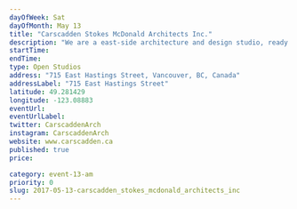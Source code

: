 ```yaml
---
dayOfWeek: Sat
dayOfMonth: May 13
title: "Carscadden Stokes McDonald Architects Inc."
description: "We are a east-side architecture and design studio, ready to welcome you warmly and let you talk our ears off about why design matters."
startTime: 
endTime: 
type: Open Studios
address: "715 East Hastings Street, Vancouver, BC, Canada"
addressLabel: "715 East Hastings Street"
latitude: 49.281429
longitude: -123.08883
eventUrl: 
eventUrlLabel: 
twitter: CarscaddenArch
instagram: CarscaddenArch
website: www.carscadden.ca
published: true
price: 

category: event-13-am
priority: 0
slug: 2017-05-13-carscadden_stokes_mcdonald_architects_inc
---
```

